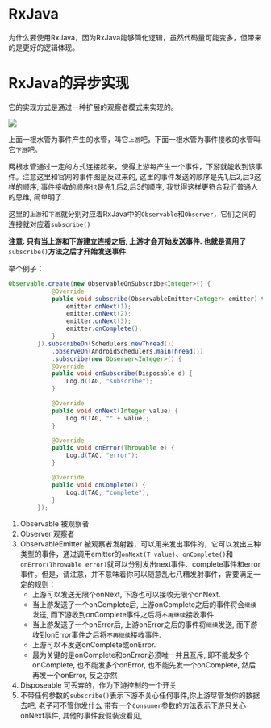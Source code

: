 # RxJava

为什么要使用RxJava，因为RxJava能够简化逻辑，虽然代码量可能变多，但带来的是更好的逻辑体现。

# RxJava的异步实现

它的实现方式是通过一种扩展的观察者模式来实现的。

![](http://upload-images.jianshu.io/upload_images/1008453-7133ff9a13dd9a59.png?imageMogr2/auto-orient/strip|imageView2/2/w/1240)

上面一根水管为事件产生的水管，叫它`上游`吧，下面一根水管为事件接收的水管叫它`下游`吧。

两根水管通过一定的方式连接起来，使得上游每产生一个事件，下游就能收到该事件。注意这里和官网的事件图是反过来的, 这里的事件发送的顺序是先1,后2,后3这样的顺序, 事件接收的顺序也是先1,后2,后3的顺序, 我觉得这样更符合我们普通人的思维, 简单明了.

这里的`上游`和`下游`就分别对应着RxJava中的`Observable`和`Observer`，它们之间的连接就对应着`subscribe()`

**注意: 只有当上游和下游建立连接之后, 上游才会开始发送事件. 也就是调用了**`subscribe()`**方法之后才开始发送事件.**

举个例子：

```java
Observable.create(new ObservableOnSubscribe<Integer>() {
            @Override
            public void subscribe(ObservableEmitter<Integer> emitter) throws Exception {
                emitter.onNext(1);
                emitter.onNext(2);
                emitter.onNext(3);
                emitter.onComplete();
            }
        }).subscribeOn(Schedulers.newThread())                                              
            .observeOn(AndroidSchedulers.mainThread())
            .subscribe(new Observer<Integer>() {
            @Override
            public void onSubscribe(Disposable d) {
                Log.d(TAG, "subscribe");
            }

            @Override
            public void onNext(Integer value) {
                Log.d(TAG, "" + value);
            }

            @Override
            public void onError(Throwable e) {
                Log.d(TAG, "error");
            }

            @Override
            public void onComplete() {
                Log.d(TAG, "complete");
            }
        });
```

1. Observable 被观察者
2. Observer 观察者
3. ObservableEmitter 被观察者发射器，可以用来发出事件的，它可以发出三种类型的事件，通过调用emitter的`onNext(T value)`、`onComplete()`和`onError(Throwable error)`就可以分别发出next事件、complete事件和error事件。但是，请注意，并不意味着你可以随意乱七八糟发射事件，需要满足一定的规则：
   * 上游可以发送无限个onNext, 下游也可以接收无限个onNext.
   * 当上游发送了一个onComplete后, 上游onComplete之后的事件将会`继续`
     发送, 而下游收到onComplete事件之后将`不再继续`接收事件.
   * 当上游发送了一个onError后, 上游onError之后的事件将`继续`发送, 而下游收到onError事件之后将`不再继续`接收事件.
   * 上游可以不发送onComplete或onError.
   * 最为关键的是onComplete和onError必须唯一并且互斥, 即不能发多个onComplete, 也不能发多个onError, 也不能先发一个onComplete, 然后再发一个onError, 反之亦然
4. Disposeable 可丢弃的，作为下游控制的一个开关
5. 不带任何参数的`subscribe()`表示下游不关心任何事件,你上游尽管发你的数据去吧, 老子可不管你发什么
   带有一个`Consumer`参数的方法表示下游只关心onNext事件, 其他的事件我假装没看见,



